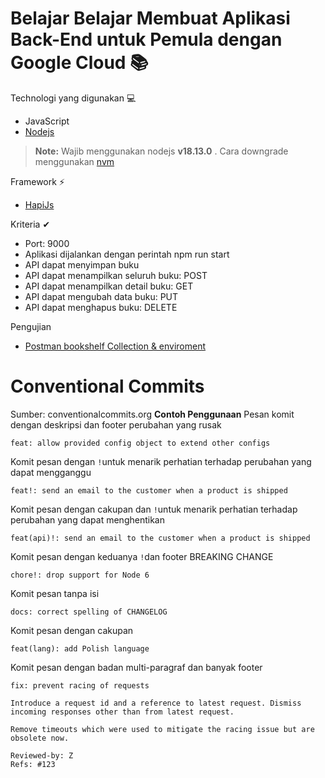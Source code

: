 # Belajar Belajar Membuat Aplikasi Back-End untuk Pemula dengan Google Cloud 📚

Technologi yang digunakan 💻
- JavaScript
- [Nodejs](https://nodejs.org/en)
> **Note:** Wajib menggunakan nodejs  **v18.13.0** .
> Cara downgrade menggunakan [nvm](https://www.freecodecamp.org/news/node-version-manager-nvm-install-guide/)

Framework ⚡
- [HapiJs](https://hapi.dev/)

Kriteria ✔
- Port: 9000
- Aplikasi dijalankan dengan perintah npm run start
- API dapat menyimpan buku
- API dapat menampilkan seluruh buku: POST
- API dapat menampilkan detail buku: GET
- API dapat mengubah data buku: PUT
- API dapat menghapus buku: DELETE

Pengujian
- [Postman bookshelf Collection & enviroment](https://github.com/dicodingacademy/a261-backend-pemula-labs/raw/099-shared-files/BookshelfAPIT)

# Conventional Commits
Sumber: conventionalcommits.org
**Contoh Penggunaan**
Pesan komit dengan deskripsi dan footer perubahan yang rusak
```
feat: allow provided config object to extend other configs
```
Komit pesan dengan `!`untuk menarik perhatian terhadap perubahan yang dapat mengganggu
```
feat!: send an email to the customer when a product is shipped
```
Komit pesan dengan cakupan dan `!`untuk menarik perhatian terhadap perubahan yang dapat menghentikan
```
feat(api)!: send an email to the customer when a product is shipped
```
Komit pesan dengan keduanya `!`dan footer BREAKING CHANGE
```
chore!: drop support for Node 6
```
Komit pesan tanpa isi
```
docs: correct spelling of CHANGELOG
```
Komit pesan dengan cakupan
```
feat(lang): add Polish language
```
Komit pesan dengan badan multi-paragraf dan banyak footer
```
fix: prevent racing of requests

Introduce a request id and a reference to latest request. Dismiss
incoming responses other than from latest request.

Remove timeouts which were used to mitigate the racing issue but are
obsolete now.

Reviewed-by: Z
Refs: #123
```

